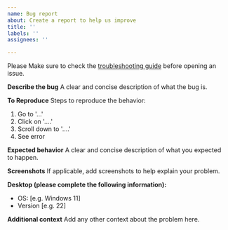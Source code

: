 ```yaml
---
name: Bug report
about: Create a report to help us improve
title: ''
labels: ''
assignees: ''

---
```


Please Make sure to check the [troubleshooting guide](https://github.com/X-Hax/SA-Mod-Manager/wiki/Troubleshooting-Guide) before opening an issue.

**Describe the bug**
A clear and concise description of what the bug is.

**To Reproduce**
Steps to reproduce the behavior:
1. Go to '...'
2. Click on '....'
3. Scroll down to '....'
4. See error

**Expected behavior**
A clear and concise description of what you expected to happen.

**Screenshots**
If applicable, add screenshots to help explain your problem.

**Desktop (please complete the following information):**
 - OS: [e.g. Windows 11]
 - Version [e.g. 22]

**Additional context**
Add any other context about the problem here.
